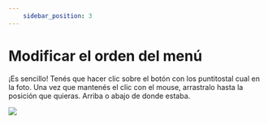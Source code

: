 ```yaml
---
    sidebar_position: 3
---
```


# Modificar el orden del menú

¡Es sencillo! Tenés que hacer clic sobre el botón con los puntitostal cual en la foto. Una vez que mantenés el clic con el mouse, arrastralo hasta la posición que quieras. Arriba o abajo de donde estaba.

![](/Fotos/TiendaOnline/Menues/modificar-el-orden-del-menu1.png)
